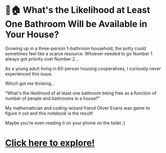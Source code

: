 # 🚽🏠 What's the Likelihood at Least One Bathroom Will be Available in Your House?

Growing up in a three-person 1-bathroom household, the potty could sometimes feel like a scarce resource. Whoever needed to go Number 1 always got priority over Number 2...

As a young adult living in 60-person housing cooperatives, I curiously never experienced this issue.

Which got me thinking...

"What's the likelihood of at least one bathroom being free as a function of number of people and bathrooms in a house?"

My mathematician and coding-wizard friend Oliver Evans was game to figure it out and this notebook is the result!

Maybe you're even reading it on your phone on the toilet ;)

# [Click here to explore!](Bathrooms.ipynb)
